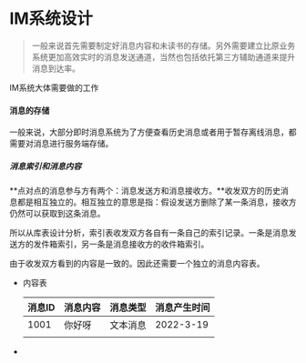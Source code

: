 # IM系统设计



> 一般来说首先需要制定好消息内容和未读书的存储。另外需要建立比原业务系统更加高效实时的消息发送通道，当然也包括依托第三方辅助通道来提升消息到达率。



IM系统大体需要做的工作

#### 消息的存储

一般来说，大部分即时消息系统为了方便查看历史消息或者用于暂存离线消息，都需要对消息进行服务端存储。

##### 消息索引和消息内容

**点对点的消息参与方有两个：消息发送方和消息接收方。**收发双方的历史消息都是相互独立的。相互独立的意思是指：假设发送方删除了某一条消息，接收方仍然可以获取到这条消息。

所以从库表设计分析，索引表收发双方各自有一条自己的索引记录。一条是消息发送方的发件箱索引，另一条是消息接收方的收件箱索引。

由于收发双方看到的内容是一致的。因此还需要一个独立的消息内容表。

* 内容表

  | 消息ID | 消息内容 | 消息类型 | 消息产生时间 |
  | ------ | -------- | -------- | ------------ |
  | 1001   | 你好呀   | 文本消息 | 2022-3-19    |
  |        |          |          |              |

  

* 